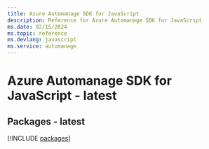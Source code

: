 ```yaml
---
title: Azure Automanage SDK for JavaScript
description: Reference for Azure Automanage SDK for JavaScript
ms.date: 02/15/2024
ms.topic: reference
ms.devlang: javascript
ms.service: automanage
---
```

# Azure Automanage SDK for JavaScript - latest
## Packages - latest
[!INCLUDE [packages](automanage-index.md)]